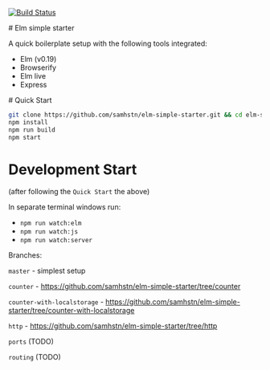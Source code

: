 [![Build Status](https://travis-ci.org/samhstn/elm-simple-starter.svg?branch=master)](https://travis-ci.org/samhstn/elm-simple-starter)

# Elm simple starter

A quick boilerplate setup with the following tools integrated:
+ Elm (v0.19)
+ Browserify
+ Elm live
+ Express

# Quick Start

```bash
git clone https://github.com/samhstn/elm-simple-starter.git && cd elm-simple-starter
npm install
npm run build
npm start
```

# Development Start

(after following the `Quick Start` the above)

In separate terminal windows run:

+ `npm run watch:elm`
+ `npm run watch:js`
+ `npm run watch:server`

Branches:

`master` - simplest setup

`counter` - https://github.com/samhstn/elm-simple-starter/tree/counter

`counter-with-localstorage` - https://github.com/samhstn/elm-simple-starter/tree/counter-with-localstorage

`http` - https://github.com/samhstn/elm-simple-starter/tree/http

`ports` (TODO)

`routing` (TODO)
